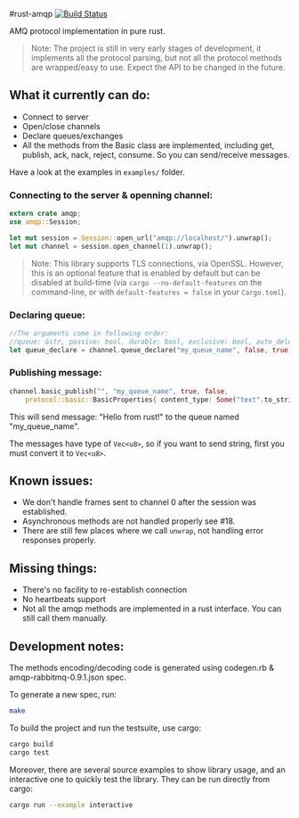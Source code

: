 #rust-amqp [![Build Status](https://travis-ci.org/Antti/rust-amqp.svg)](https://travis-ci.org/Antti/rust-amqp)

AMQ protocol implementation in pure rust.

> Note:
> The project is still in very early stages of development,
> it implements all the protocol parsing, but not all the protocol methods are wrapped/easy to use.
> Expect the API to be changed in the future.

## What it currently can do:
* Connect to server
* Open/close channels
* Declare queues/exchanges
* All the methods from the Basic class are implemented, including get, publish, ack, nack, reject, consume. So you can send/receive messages.

Have a look at the examples in `examples/` folder.

### Connecting to the server & openning channel:

```rust
extern crate amqp;
use amqp::Session;

let mut session = Session::open_url("amqp://localhost/").unwrap();
let mut channel = session.open_channel(1).unwrap();
```

> Note: This library supports TLS connections, via OpenSSL.
> However, this is an optional feature that is enabled by default but can be disabled at build-time (via `cargo --no-default-features` on the command-line, or with `default-features = false` in your `Cargo.toml`).

### Declaring queue:
```rust
//The arguments come in following order:
//queue: &str, passive: bool, durable: bool, exclusive: bool, auto_delete: bool, nowait: bool, arguments: Table
let queue_declare = channel.queue_declare("my_queue_name", false, true, false, false, false, Table::new());
```

### Publishing message:
```rust
channel.basic_publish("", "my_queue_name", true, false,
    protocol::basic::BasicProperties{ content_type: Some("text".to_string()), ..Default::default()}, (b"Hello from rust!").to_vec());
```

This will send message: "Hello from rust!" to the queue named "my_queue_name".

The messages have type of `Vec<u8>`, so if you want to send string, first you must convert it to `Vec<u8>`.


## Known issues:

* We don't handle frames sent to channel 0 after the session was established.
* Asynchronous methods are not handled properly see #18.
* There are still few places where we call `unwrap`, not handling error responses properly.

## Missing things:

* There's no facility to re-establish connection
* No heartbeats support
* Not all the amqp methods are implemented in a rust interface. You can still call them manually.


## Development notes:

The methods encoding/decoding code is generated using codegen.rb & amqp-rabbitmq-0.9.1.json spec.

To generate a new spec, run:

```sh
make
```

To build the project and run the testsuite, use cargo:

```sh
cargo build
cargo test
```

Moreover, there are several source examples to show library usage, and an interactive one to quickly test the library.
They can be run directly from cargo:

```sh
cargo run --example interactive
```
